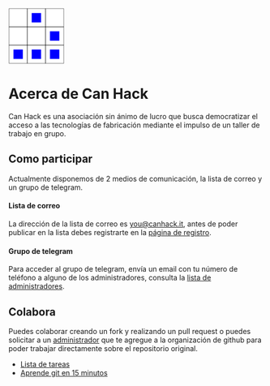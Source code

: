 
[logo]:art/logo/canhack.png
[about_logo]:art/logo/logo.md
[![Nuestro logo][logo]][about_logo]

 
Acerca de Can Hack
==================


Can Hack es una asociación sin ánimo de lucro que busca democratizar el acceso a las tecnologías de fabricación mediante el impulso de un taller de trabajo en grupo.


Como participar
---------------

Actualmente disponemos de 2 medios de comunicación, la lista de correo y un grupo de telegram.

#### Lista de correo

La dirección de la lista de correo es you@canhack.it, antes de poder publicar en la lista debes registrarte en la [página de registro](http://llistes.bulma.net/mailman/listinfo/you).

#### Grupo de telegram

Para acceder al grupo de telegram, envía un email con tu número de teléfono a alguno de los administradores, consulta la  [lista de administradores](docs/admins.md).


Colabora
--------

Puedes colaborar creando un fork y realizando un pull request o puedes solicitar a un [administrador](docs/admins.md) que te agregue a la organización de github para poder trabajar directamente sobre el repositorio original.

 * [Lista de tareas](https://github.com/CanHack/about/issues)
 * [Aprende git en 15 minutos](https://try.github.io/levels/1/challenges/1)


